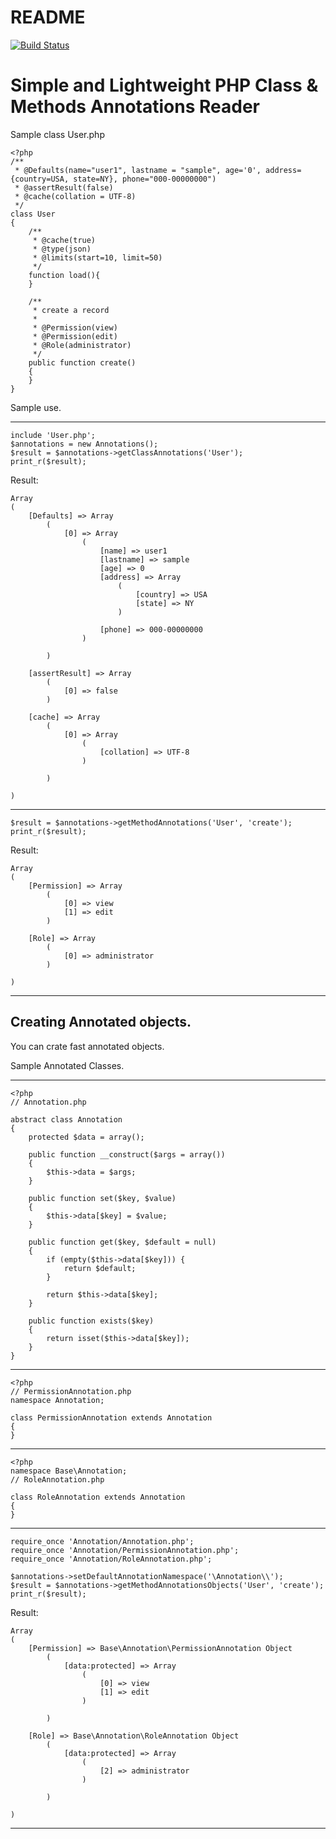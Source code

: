 README
=========================
[![Build Status](https://secure.travis-ci.org/eriknyk/Annotations.png?branch=master)](http://travis-ci.org/eriknyk/Annotations)

Simple and Lightweight PHP Class & Methods Annotations Reader
===

Sample class User.php

    <?php
    /**
     * @Defaults(name="user1", lastname = "sample", age='0', address={country=USA, state=NY}, phone="000-00000000")
     * @assertResult(false)
     * @cache(collation = UTF-8)
     */
    class User
    {
        /**
         * @cache(true)
         * @type(json)
         * @limits(start=10, limit=50)
         */
        function load(){
        }

        /**
         * create a record
         *
         * @Permission(view)
         * @Permission(edit)
         * @Role(administrator)
         */
        public function create()
        {
        }
    }


Sample use.

---
    include 'User.php';
    $annotations = new Annotations();
    $result = $annotations->getClassAnnotations('User');
    print_r($result);

Result:

    Array
    (
        [Defaults] => Array
            (
                [0] => Array
                    (
                        [name] => user1
                        [lastname] => sample
                        [age] => 0
                        [address] => Array
                            (
                                [country] => USA
                                [state] => NY
                            )

                        [phone] => 000-00000000
                    )

            )

        [assertResult] => Array
            (
                [0] => false
            )

        [cache] => Array
            (
                [0] => Array
                    (
                        [collation] => UTF-8
                    )

            )

    )
---

    $result = $annotations->getMethodAnnotations('User', 'create');
    print_r($result);

Result:

    Array
    (
        [Permission] => Array
            (
                [0] => view
                [1] => edit
            )

        [Role] => Array
            (
                [0] => administrator
            )

    )

---

Creating Annotated objects.
---
You can crate fast annotated objects.

Sample Annotated Classes.

---
    <?php
    // Annotation.php

    abstract class Annotation
    {
        protected $data = array();

        public function __construct($args = array())
        {
            $this->data = $args;
        }

        public function set($key, $value)
        {
            $this->data[$key] = $value;
        }

        public function get($key, $default = null)
        {
            if (empty($this->data[$key])) {
                return $default;
            }

            return $this->data[$key];
        }

        public function exists($key)
        {
            return isset($this->data[$key]);
        }
    }

---

    <?php
    // PermissionAnnotation.php
    namespace Annotation;

    class PermissionAnnotation extends Annotation
    {
    }

---

    <?php
    namespace Base\Annotation;
    // RoleAnnotation.php

    class RoleAnnotation extends Annotation
    {
    }

---

    require_once 'Annotation/Annotation.php';
    require_once 'Annotation/PermissionAnnotation.php';
    require_once 'Annotation/RoleAnnotation.php';

    $annotations->setDefaultAnnotationNamespace('\Annotation\\');
    $result = $annotations->getMethodAnnotationsObjects('User', 'create');
    print_r($result);

Result:

    Array
    (
        [Permission] => Base\Annotation\PermissionAnnotation Object
            (
                [data:protected] => Array
                    (
                        [0] => view
                        [1] => edit
                    )

            )

        [Role] => Base\Annotation\RoleAnnotation Object
            (
                [data:protected] => Array
                    (
                        [2] => administrator
                    )

            )

    )
---

